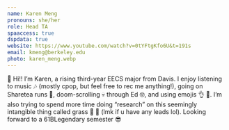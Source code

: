 ```yaml
---
name: Karen Meng
pronouns: she/her
role: Head TA
spaaccess: true
dspdata: true
website: https://www.youtube.com/watch?v=0tYFtgKfo6U&t=191s
email: kmeng@berkeley.edu
photo: karen_meng.webp
---
```



🌊 Hi!! I’m Karen, a rising third-year EECS major from Davis. I enjoy listening to music 🎶 (mostly cpop, but feel free to rec me anything!), going on Sharetea runs 👀, doom-scrolling 💀 through Ed 🤓, and using emojis 👌 💯. I’m also trying to spend more time doing “research” on this seemingly intangible thing called grass 🧐 😬 (lmk if u have any leads lol). Looking forward to a 61BLegendary semester 😎
